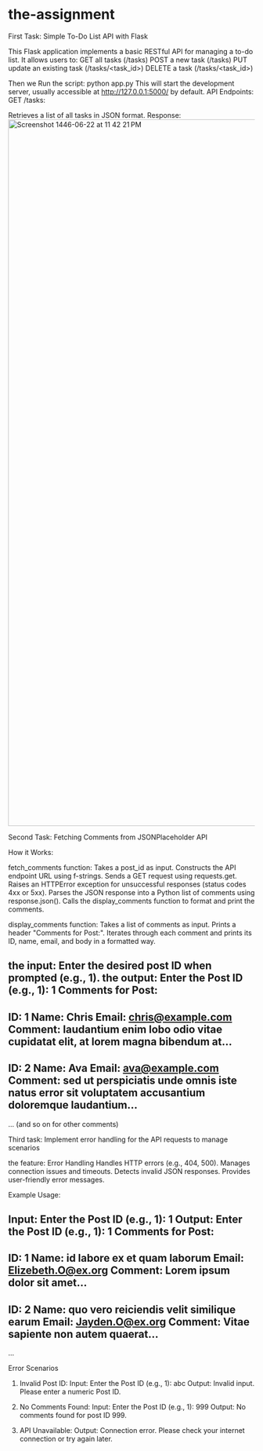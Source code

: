 # the-assignment

First Task: Simple To-Do List API with Flask

This Flask application implements a basic RESTful API for managing a to-do list. It allows users to:
GET all tasks (/tasks)
POST a new task (/tasks)
PUT update an existing task (/tasks/<task_id>)
DELETE a task (/tasks/<task_id>)

Then we Run the script: python app.py
This will start the development server, usually accessible at http://127.0.0.1:5000/ by default.
API Endpoints: GET /tasks:

Retrieves a list of all tasks in JSON format.
Response: <img width="1440" alt="Screenshot 1446-06-22 at 11 42 21 PM" src="https://github.com/user-attachments/assets/42c13fe4-327d-4f21-8745-89e46e7da1c9" />


Second Task: Fetching Comments from JSONPlaceholder API

How it Works:

fetch_comments function:
Takes a post_id as input.
Constructs the API endpoint URL using f-strings.
Sends a GET request using requests.get.
Raises an HTTPError exception for unsuccessful responses (status codes 4xx or 5xx).
Parses the JSON response into a Python list of comments using response.json().
Calls the display_comments function to format and print the comments.

display_comments function:
Takes a list of comments as input.
Prints a header "Comments for Post:".
Iterates through each comment and prints its ID, name, email, and body in a formatted way.

the input: Enter the desired post ID when prompted (e.g., 1).
the output: 
Enter the Post ID (e.g., 1): 1
Comments for Post:
-------------------
ID: 1
Name: Chris
Email: chris@example.com
Comment: laudantium enim lobo odio vitae cupidatat 
elit, at lorem magna bibendum at...
----------------------------------------
ID: 2
Name: Ava
Email: ava@example.com
Comment: sed ut perspiciatis unde omnis iste natus error sit voluptatem accusantium 
doloremque laudantium...
----------------------------------------
... (and so on for other comments)


Third task: Implement error handling for the API requests to manage scenarios

the feature:
Error Handling
Handles HTTP errors (e.g., 404, 500).
Manages connection issues and timeouts.
Detects invalid JSON responses.
Provides user-friendly error messages.

Example Usage:

Input: Enter the Post ID (e.g., 1): 1
Output:
Enter the Post ID (e.g., 1): 1
Comments for Post:
-------------------
ID: 1
Name: id labore ex et quam laborum
Email: Elizebeth.O@ex.org
Comment: Lorem ipsum dolor sit amet...
----------------------------------------
ID: 2
Name: quo vero reiciendis velit similique earum
Email: Jayden.O@ex.org
Comment: Vitae sapiente non autem quaerat...
----------------------------------------
...

Error Scenarios

1. Invalid Post ID:
Input:
Enter the Post ID (e.g., 1): abc
Output:
Invalid input. Please enter a numeric Post ID.

2. No Comments Found:
Input:
Enter the Post ID (e.g., 1): 999
Output:
No comments found for post ID 999.

3. API Unavailable:
Output:
Connection error. Please check your internet connection or try again later.
